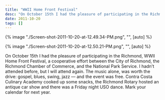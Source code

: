 ```yaml
---
title: "WWII Home Front Festival"
desc: "On October 15th I had the pleasure of participating in the Richmond, WWII Home Front Festival, a cooperative effort between the City of Richmond, the Richmond Chamber of Commerce, and the National Park Service. I hadn't attended before, but I will attend again."
date: 2011-10-20
tags: []
---
```


{% image "./Screen-shot-2011-10-20-at-12.49.34-PM.png", "", [auto] %}

{% image "./Screen-shot-2011-10-20-at-12.50.21-PM.png", "", [auto] %}

On October 15th I had the pleasure of participating in the Richmond, WWII Home Front Festival, a cooperative effort between the City of Richmond, the Richmond Chamber of Commerce, and the National Park Service.  I hadn’t attended before, but I will attend again. The music alone, was worth the drive: gospel, blues, swing, jazz — and the event was free.  Contra Costa Culinary Academy cooked up some snacks, the Richmond Rotary hosted an antique car show and there was a Friday night USO dance.  Mark your calendar for next year.
